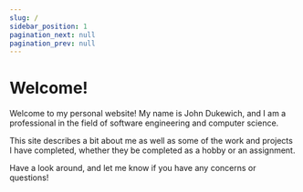 ```yaml
---
slug: /
sidebar_position: 1
pagination_next: null
pagination_prev: null
---
```

# Welcome!

Welcome to my personal website! My name is John Dukewich, and I am a professional in the field of software engineering and computer science.

This site describes a bit about me as well as some of the work and projects I have completed, whether they be completed as a hobby or an assignment.

Have a look around, and let me know if you have any concerns or questions! 

<Image file="/img/headshot.jpg" caption="A headshot of John Dukewich" />
